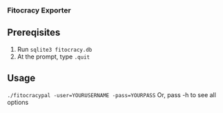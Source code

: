### Fitocracy Exporter

## Prereqisites
1. Run `sqlite3 fitocracy.db`
2. At the prompt, type `.quit`

## Usage
`./fitocracypal -user=YOURUSERNAME -pass=YOURPASS`
Or, pass -h to see all options
